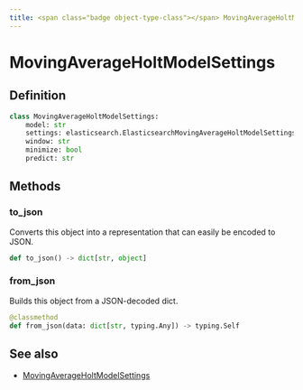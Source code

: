 ```yaml
---
title: <span class="badge object-type-class"></span> MovingAverageHoltModelSettings
---
```

# <span class="badge object-type-class"></span> MovingAverageHoltModelSettings

## Definition

```python
class MovingAverageHoltModelSettings:
    model: str
    settings: elasticsearch.ElasticsearchMovingAverageHoltModelSettingsSettings
    window: str
    minimize: bool
    predict: str
```
## Methods

### <span class="badge object-method"></span> to_json

Converts this object into a representation that can easily be encoded to JSON.

```python
def to_json() -> dict[str, object]
```

### <span class="badge object-method"></span> from_json

Builds this object from a JSON-decoded dict.

```python
@classmethod
def from_json(data: dict[str, typing.Any]) -> typing.Self
```

## See also

 * <span class="badge builder"></span> [MovingAverageHoltModelSettings](./builder-MovingAverageHoltModelSettings.md)
